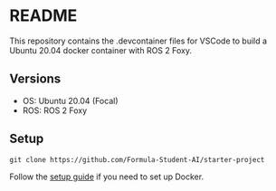 # README

This repository contains the .devcontainer files for VSCode to build a Ubuntu 20.04 docker container with ROS 2 Foxy.

## Versions
- OS: Ubuntu 20.04 (Focal)
- ROS: ROS 2 Foxy

## Setup

```
git clone https://github.com/Formula-Student-AI/starter-project
```

Follow the [setup guide](https://bristol-fsai.notion.site/Guides-11c29866e62680b3a193ee29496b3f37) if you need to set up Docker.
